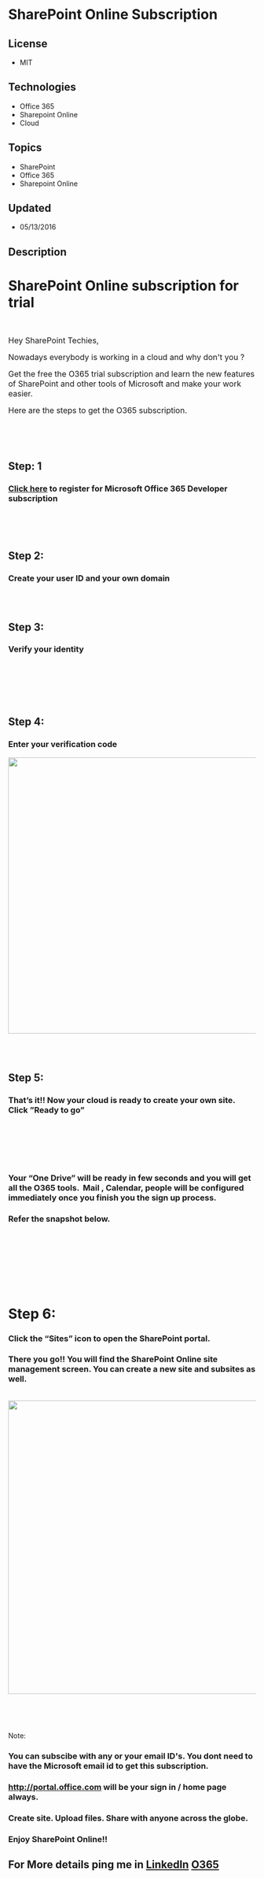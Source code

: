 # SharePoint Online Subscription
## License
- MIT
## Technologies
- Office 365
- Sharepoint Online
- Cloud
## Topics
- SharePoint
- Office 365
- Sharepoint Online
## Updated
- 05/13/2016
## Description

<h1 class="Publishwithline">SharePoint Online subscription for trial</h1>
<div>
<p class="underline">&nbsp;</p>
</div>
<p class="PadderBetweenControlandBody"><span style="font-size:medium">Hey SharePoint Techies,</span></p>
<p class="PadderBetweenControlandBody"><span style="font-size:medium">Nowadays everybody is working in a cloud and why don't you ?</span></p>
<p class="PadderBetweenControlandBody"><span style="font-size:medium">Get the free the O365 trial subscription and learn the new features of SharePoint and other tools of Microsoft and make your work easier.</span></p>
<p class="PadderBetweenControlandBody"><span style="font-size:medium">Here are the steps to get the O365 subscription.</span></p>
<p>&nbsp;</p>
<p>&nbsp;</p>
<h2><strong>Step: 1</strong></h2>
<h3><a href="https://portal.office.com/Signup/Signup.aspx?OfferId=6881A1CB-F4EB-4db3-9F18-388898DAF510&DL=DEVELOPERPACK&ali=1#0">Click here</a> to register for Microsoft Office 365 Developer subscription</h3>
<p>&nbsp;<img id="152910" src="152910-1.png" alt=""></p>
<p>&nbsp;</p>
<h2><strong>Step 2:</strong></h2>
<h3>Create your user ID and your own domain</h3>
<p><img id="152911" src="152911-2.png" alt=""></p>
<p>&nbsp;</p>
<h2><strong>Step 3: </strong></h2>
<h3>Verify your identity</h3>
<p>&nbsp;<img id="152912" src="152912-3.png" alt=""></p>
<p>&nbsp;</p>
<p>&nbsp;</p>
<h2><strong>Step 4:</strong></h2>
<h3>Enter your verification code</h3>
<p><img id="152913" src="152913-5.png" alt="" width="1171" height="561">&nbsp;</p>
<p>&nbsp;</p>
<h2><strong>Step 5:</strong></h2>
<h3>That&rsquo;s it!! Now your cloud is ready to create your own site. Click &rdquo;Ready to go&rdquo;</h3>
<p>&nbsp;<img id="152914" src="152914-5.png" alt=""></p>
<p>&nbsp;</p>
<p>&nbsp;</p>
<h3>Your &ldquo;One Drive&rdquo; will be ready in few seconds and you will get all the O365 tools. &nbsp;Mail , Calendar, people will be configured immediately once you finish you the sign up process. &nbsp;</h3>
<h3>Refer the snapshot below.</h3>
<p>&nbsp;<img id="152916" src="152916-6.png" alt=""></p>
<p>&nbsp;</p>
<p>&nbsp;</p>
<p>&nbsp;</p>
<h1><strong>Step 6: </strong></h1>
<h3>Click the &ldquo;Sites&rdquo; icon to open the SharePoint portal.</h3>
<h3>There you go!! You will find the SharePoint Online site management screen. You can create a new site and subsites as well.</h3>
<p>&nbsp;<img id="152917" src="152917-7.png" alt="" width="1583" height="596"></p>
<p>&nbsp;</p>
<p>&nbsp;</p>
<p>Note:&nbsp;</p>
<h3>You can subscibe with any or your email ID's. You dont need to have the Microsoft email id to get this subscription.&nbsp;</h3>
<h3><a href="http://portal.office.com/">http://portal.office.com</a> will be your sign in / home page always.</h3>
<h3>Create site. Upload files. Share with anyone across the globe.</h3>
<h3>Enjoy SharePoint Online!!</h3>
<h2><strong>For More details ping me in <a href="http://www.linkedin.com/in/sasisprite">
LinkedIn</a> <a href="mailto:syuva@sasisprite.onmicrosoft.com">O365</a> </strong>
</h2>
<p>&nbsp;</p>
<p>&nbsp;</p>
<p>&nbsp;</p>
<p>&nbsp;</p>
